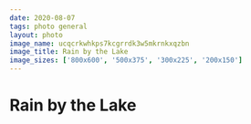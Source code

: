 ```yaml
---
date: 2020-08-07
tags: photo general
layout: photo
image_name: ucqcrkwhkps7kcgrrdk3w5mkrnkxqzbn
image_title: Rain by the Lake
image_sizes: ['800x600', '500x375', '300x225', '200x150']
---
```


# Rain by the Lake
